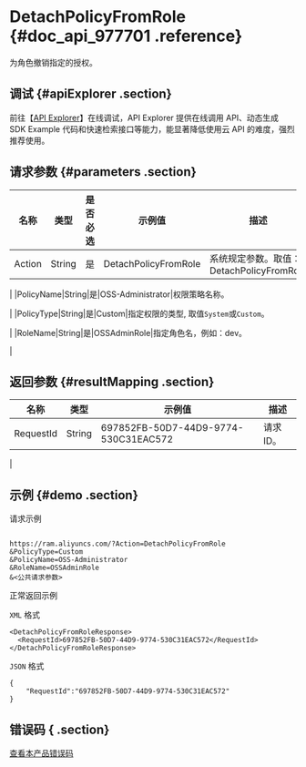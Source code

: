 # DetachPolicyFromRole {#doc_api_977701 .reference}

为角色撤销指定的授权。

## 调试 {#apiExplorer .section}

前往【[API Explorer](https://api.aliyun.com/#product=Ram&api=DetachPolicyFromRole)】在线调试，API Explorer 提供在线调用 API、动态生成 SDK Example 代码和快速检索接口等能力，能显著降低使用云 API 的难度，强烈推荐使用。

## 请求参数 {#parameters .section}

|名称|类型|是否必选|示例值|描述|
|--|--|----|---|--|
|Action|String|是|DetachPolicyFromRole|系统规定参数。取值：DetachPolicyFromRole

 |
|PolicyName|String|是|OSS-Administrator|权限策略名称。

 |
|PolicyType|String|是|Custom|指定权限的类型, 取值`System`或`Custom`。

 |
|RoleName|String|是|OSSAdminRole|指定角色名，例如：dev。

 |

## 返回参数 {#resultMapping .section}

|名称|类型|示例值|描述|
|--|--|---|--|
|RequestId|String|697852FB-50D7-44D9-9774-530C31EAC572|请求ID。

 |

## 示例 {#demo .section}

请求示例

``` {#request_demo}

https://ram.aliyuncs.com/?Action=DetachPolicyFromRole
&PolicyType=Custom
&PolicyName=OSS-Administrator
&RoleName=OSSAdminRole
&<公共请求参数>

```

正常返回示例

`XML` 格式

``` {#xml_return_success_demo}
<DetachPolicyFromRoleResponse>
  <RequestId>697852FB-50D7-44D9-9774-530C31EAC572</RequestId>
</DetachPolicyFromRoleResponse>

```

`JSON` 格式

``` {#json_return_success_demo}
{
	"RequestId":"697852FB-50D7-44D9-9774-530C31EAC572"
}
```

## 错误码 { .section}

[查看本产品错误码](https://error-center.aliyun.com/status/product/Ram)

